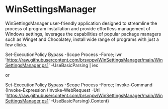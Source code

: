 # WinSettingsManager
WinSettingsManager  user-friendly application designed to streamline the process of program installation and provide effortless management of Windows settings, leverages the capabilities of popular package managers such as Winget and Chocolatey, install wide range of programs with just a few clicks.

Set-ExecutionPolicy Bypass -Scope Process -Force; iwr 'https://raw.githubusercontent.com/brsvppv/WinSettingsManager/main/WinSettingsManager.ps1' -UseBasicParsing | iex

or

Set-ExecutionPolicy Bypass -Scope Process -Force; Invoke-Command {Invoke-Expression (Invoke-WebRequest -Uri 'https://raw.githubusercontent.com/brsvppv/WinSettingsManager/main/WinSettingsManager.ps1' -UseBasicParsing).Content}
